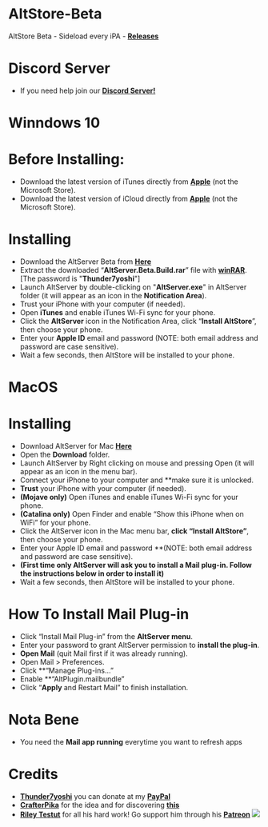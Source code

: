 # AltStore-Beta
AltStore Beta - Sideload every iPA - **[Releases](https://github.com/Thunder7yoshi/AltStore-Beta/releases/)**

# Discord Server
- If you need help join our **[Discord Server!](https://discord.gg/XP4nfJ5)**

# Winndows 10
# Before Installing:
- Download the latest version of iTunes directly from **[Apple](http://updates-http.cdn-apple.com/2020/windows/061-63189-20200127-45CC5012-412C-11EA-9F9C-0A2AB8D46CF0/iTunes64Setup.exe)** (not the Microsoft Store).
- Download the latest version of iCloud directly from **[Apple](http://updates-http.cdn-apple.com/2020/windows/061-61608-20200122-4464F20E-3D7D-11EA-ADA8-880F4463EB08/iCloudSetup.exe)** (not the Microsoft Store).
# Installing
- Download the AltServer Beta from **[Here](https://github.com/Thunder7yoshi/AltStore-Beta/releases/download/v1.3b3-1.3b3/AltServer.Beta.Build.rar)**
- Extract the downloaded “**AltServer.Beta.Build.rar**” file with **[winRAR](https://www.rarlab.com/rar/winrar-x64-580.exe)**. [The password is "**Thunder7yoshi**"]
- Launch AltServer by double-clicking on "**AltServer.exe**" in AltServer folder
  (it will appear as an icon in the **Notification Area**).
- Trust your iPhone with your computer (if needed).
- Open **iTunes** and enable iTunes Wi-Fi sync for your phone.
- Click the **AltServer** icon in the Notification Area, click “**Install AltStore**”, then choose your phone.
- Enter your **Apple ID** email and password (NOTE: both email address and password are case sensitive).
- Wait a few seconds, then AltStore will be installed to your phone.


# MacOS
# Installing
- Download AltServer for Mac **[Here](https://github.com/Thunder7yoshi/AltStore-Beta/releases/download/v1.3b3-1.3b3/AltServer.Beta.MacOS.zip)**
- Open the **Download** folder.
- Launch AltServer by Right clicking on mouse and pressing Open (it will appear as an icon in the menu bar).
- Connect your iPhone to your computer and **make sure it is unlocked.
- **Trust** your iPhone with your computer (if needed).
- **(Mojave only)** Open iTunes and enable iTunes Wi-Fi sync for your phone.
- **(Catalina only)** Open Finder and enable “Show this iPhone when on WiFi” for your phone.
- Click the AltServer icon in the Mac menu bar, **click “Install AltStore”**, then choose your phone. 
- Enter your Apple ID email and password **(NOTE: both email address and password are case sensitive).
- **(First time only AltServer will ask you to install a Mail plug-in. Follow the instructions below in order to install it)**
- Wait a few seconds, then AltStore will be installed to your phone.
# How To Install Mail Plug-in
- Click “Install Mail Plug-in” from the **AltServer menu**.
- Enter your password to grant AltServer permission to **install the plug-in**.
- **Open Mail** (quit Mail first if it was already running).
- Open Mail > Preferences.
- Click **“Manage Plug-ins...”
- Enable **“AltPlugin.mailbundle”
- Click “**Apply** and Restart Mail” to finish installation.
# Nota Bene
- You need the **Mail app running** everytime you want to refresh apps


# Credits
- **[Thunder7yoshi](https://twitter.com/Thunder7yoshi)** you can donate at my **[PayPal](https://www.paypal.me/Thunder7yoshi)**
- **[CrafterPika](https://twitter.com/CrafterPika)** for the idea and for discovering **[this](https://github.com/CrafterPika/altstore_ipas)**
- **[Riley Testut](https://twitter.com/rileytestut)** for all his hard work! Go support him through his **[Patreon](https://www.patreon.com/rileytestut)**
![](https://i.imgur.com/ItyPORZ.png)
